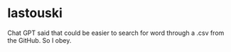 # lastouski
Chat GPT said that could be easier to search for word through a .csv from the GitHub. So I obey.

